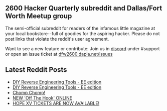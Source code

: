 ## 2600 Hacker Quarterly subreddit and Dallas/Fort Worth Meetup group
The semi-official subreddit for readers of the infamous little magazine at your local bookstore--full of goodies for the aspiring hacker. Please do not post links that violate the reddit's user agreement.

Want to see a new feature or contribute: 
Join us in [discord](https://dfw2600.dapla.net/chat) under #support or open an issue ticket at [dfw2600.dapla.net/issues](https://dfw2600.dapla.net/issues)

## Latest Reddit Posts
<!-- BLOG-POST-LIST:START -->
- [DIY Reverse Engineering Tools - EE edition](https://www.reddit.com/r/2600/comments/195o04t/diy_reverse_engineering_tools_ee_edition/)
- [DIY Reverse Engineering Tools - EE edition](https://www.reddit.com/r/2600/comments/195o04s/diy_reverse_engineering_tools_ee_edition/)
- [Chomp Chomp!](https://www.reddit.com/r/2600/comments/1958pjn/chomp_chomp/)
- [NEW 'Off The Hook' ONLINE](https://2600.com/hook/10-01-2024)
- [HOPE XV TICKETS ARE NOW AVAILABLE!](https://2600.com/content/hope-xv-tickets-are-now-available)
<!-- BLOG-POST-LIST:END -->
